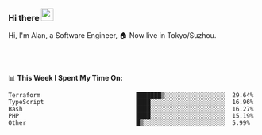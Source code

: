 ### Hi there <img src="https://media.giphy.com/media/hvRJCLFzcasrR4ia7z/giphy.gif" width="25px">

<!-- ![visitors](https://visitor-badge.glitch.me/badge?page_id=dislfyer.dislfyer) -->

Hi, I'm Alan, a Software Engineer, 🏠 Now live in Tokyo/Suzhou.

<br/>
<br/>

📊 **This Week I Spent My Time On:**


<!--START_SECTION:waka-->

```text
Terraform                           ███████▒░░░░░░░░░░░░░░░░░  29.64%
TypeScript                          ████░░░░░░░░░░░░░░░░░░░░░  16.96%
Bash                                ████░░░░░░░░░░░░░░░░░░░░░  16.27%
PHP                                 ████░░░░░░░░░░░░░░░░░░░░░  15.19%
Other                               █▒░░░░░░░░░░░░░░░░░░░░░░░  5.99%
```

<!--END_SECTION:waka-->

<!--
**About Me:**
 -->
